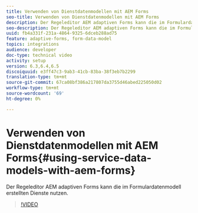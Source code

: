 ```yaml
---
title: Verwenden von Dienstdatenmodellen mit AEM Forms
seo-title: Verwenden von Dienstdatenmodellen mit AEM Forms
description: Der Regeleditor AEM adaptiven Forms kann die im Formulardatenmodell erstellten Dienste nutzen.
seo-description: Der Regeleditor AEM adaptiven Forms kann die im Formulardatenmodell erstellten Dienste nutzen.
uuid: fb4a331f-231a-4864-9325-6dceb288ad75
feature: adaptive-forms, form-data-model
topics: integrations
audience: developer
doc-type: technical video
activity: setup
version: 6.3,6.4,6.5
discoiquuid: e3ff47c3-9ab3-41cb-83ba-38f3eb7b2299
translation-type: tm+mt
source-git-commit: 67ca08bf386a217807da3755d46abed225050d02
workflow-type: tm+mt
source-wordcount: '69'
ht-degree: 0%

---
```



# Verwenden von Dienstdatenmodellen mit AEM Forms{#using-service-data-models-with-aem-forms}

Der Regeleditor AEM adaptiven Forms kann die im Formulardatenmodell erstellten Dienste nutzen.

>[!VIDEO](https://video.tv.adobe.com/v/17739/?quality=9&learn=on)

